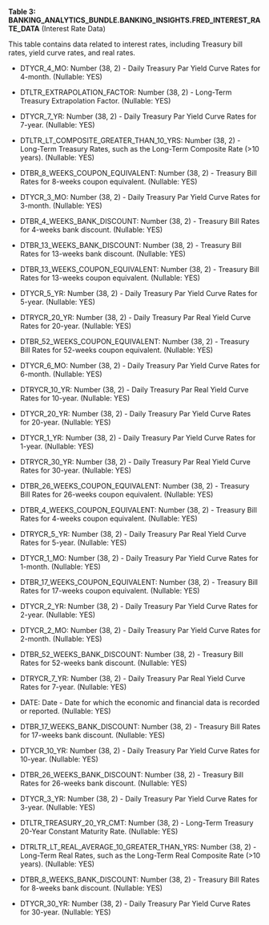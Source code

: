 **Table 3: BANKING_ANALYTICS_BUNDLE.BANKING_INSIGHTS.FRED_INTEREST_RATE_DATA** (Interest Rate Data)

This table contains data related to interest rates, including Treasury bill rates, yield curve rates, and real rates.

- DTYCR_4_MO: Number (38, 2) - Daily Treasury Par Yield Curve Rates for 4-month. (Nullable: YES)

- DTLTR_EXTRAPOLATION_FACTOR: Number (38, 2) - Long-Term Treasury Extrapolation Factor. (Nullable: YES)

- DTYCR_7_YR: Number (38, 2) - Daily Treasury Par Yield Curve Rates for 7-year. (Nullable: YES)

- DTLTR_LT_COMPOSITE_GREATER_THAN_10_YRS: Number (38, 2) - Long-Term Treasury Rates, such as the Long-Term Composite Rate (>10 years). (Nullable: YES)

- DTBR_8_WEEKS_COUPON_EQUIVALENT: Number (38, 2) - Treasury Bill Rates for 8-weeks coupon equivalent. (Nullable: YES)

- DTYCR_3_MO: Number (38, 2) - Daily Treasury Par Yield Curve Rates for 3-month. (Nullable: YES)

- DTBR_4_WEEKS_BANK_DISCOUNT: Number (38, 2) - Treasury Bill Rates for 4-weeks bank discount. (Nullable: YES)

- DTBR_13_WEEKS_BANK_DISCOUNT: Number (38, 2) - Treasury Bill Rates for 13-weeks bank discount. (Nullable: YES)

- DTBR_13_WEEKS_COUPON_EQUIVALENT: Number (38, 2) - Treasury Bill Rates for 13-weeks coupon equivalent. (Nullable: YES)

- DTYCR_5_YR: Number (38, 2) - Daily Treasury Par Yield Curve Rates for 5-year. (Nullable: YES)

- DTRYCR_20_YR: Number (38, 2) - Daily Treasury Par Real Yield Curve Rates for 20-year. (Nullable: YES)

- DTBR_52_WEEKS_COUPON_EQUIVALENT: Number (38, 2) - Treasury Bill Rates for 52-weeks coupon equivalent. (Nullable: YES)

- DTYCR_6_MO: Number (38, 2) - Daily Treasury Par Yield Curve Rates for 6-month. (Nullable: YES)

- DTRYCR_10_YR: Number (38, 2) - Daily Treasury Par Real Yield Curve Rates for 10-year. (Nullable: YES)

- DTYCR_20_YR: Number (38, 2) - Daily Treasury Par Yield Curve Rates for 20-year. (Nullable: YES)

- DTYCR_1_YR: Number (38, 2) - Daily Treasury Par Yield Curve Rates for 1-year. (Nullable: YES)

- DTRYCR_30_YR: Number (38, 2) - Daily Treasury Par Real Yield Curve Rates for 30-year. (Nullable: YES)

- DTBR_26_WEEKS_COUPON_EQUIVALENT: Number (38, 2) - Treasury Bill Rates for 26-weeks coupon equivalent. (Nullable: YES)

- DTBR_4_WEEKS_COUPON_EQUIVALENT: Number (38, 2) - Treasury Bill Rates for 4-weeks coupon equivalent. (Nullable: YES)

- DTRYCR_5_YR: Number (38, 2) - Daily Treasury Par Real Yield Curve Rates for 5-year. (Nullable: YES)

- DTYCR_1_MO: Number (38, 2) - Daily Treasury Par Yield Curve Rates for 1-month. (Nullable: YES)

- DTBR_17_WEEKS_COUPON_EQUIVALENT: Number (38, 2) - Treasury Bill Rates for 17-weeks coupon equivalent. (Nullable: YES)

- DTYCR_2_YR: Number (38, 2) - Daily Treasury Par Yield Curve Rates for 2-year. (Nullable: YES)

- DTYCR_2_MO: Number (38, 2) - Daily Treasury Par Yield Curve Rates for 2-month. (Nullable: YES)

- DTBR_52_WEEKS_BANK_DISCOUNT: Number (38, 2) - Treasury Bill Rates for 52-weeks bank discount. (Nullable: YES)

- DTRYCR_7_YR: Number (38, 2) - Daily Treasury Par Real Yield Curve Rates for 7-year. (Nullable: YES)

- DATE: Date - Date for which the economic and financial data is recorded or reported. (Nullable: YES)

- DTBR_17_WEEKS_BANK_DISCOUNT: Number (38, 2) - Treasury Bill Rates for 17-weeks bank discount. (Nullable: YES)

- DTYCR_10_YR: Number (38, 2) - Daily Treasury Par Yield Curve Rates for 10-year. (Nullable: YES)

- DTBR_26_WEEKS_BANK_DISCOUNT: Number (38, 2) - Treasury Bill Rates for 26-weeks bank discount. (Nullable: YES)

- DTYCR_3_YR: Number (38, 2) - Daily Treasury Par Yield Curve Rates for 3-year. (Nullable: YES)

- DTLTR_TREASURY_20_YR_CMT: Number (38, 2) - Long-Term Treasury 20-Year Constant Maturity Rate. (Nullable: YES)

- DTRLTR_LT_REAL_AVERAGE_10_GREATER_THAN_YRS: Number (38, 2) - Long-Term Real Rates, such as the Long-Term Real Composite Rate (>10 years). (Nullable: YES)

- DTBR_8_WEEKS_BANK_DISCOUNT: Number (38, 2) - Treasury Bill Rates for 8-weeks bank discount. (Nullable: YES)

- DTYCR_30_YR: Number (38, 2) - Daily Treasury Par Yield Curve Rates for 30-year. (Nullable: YES)